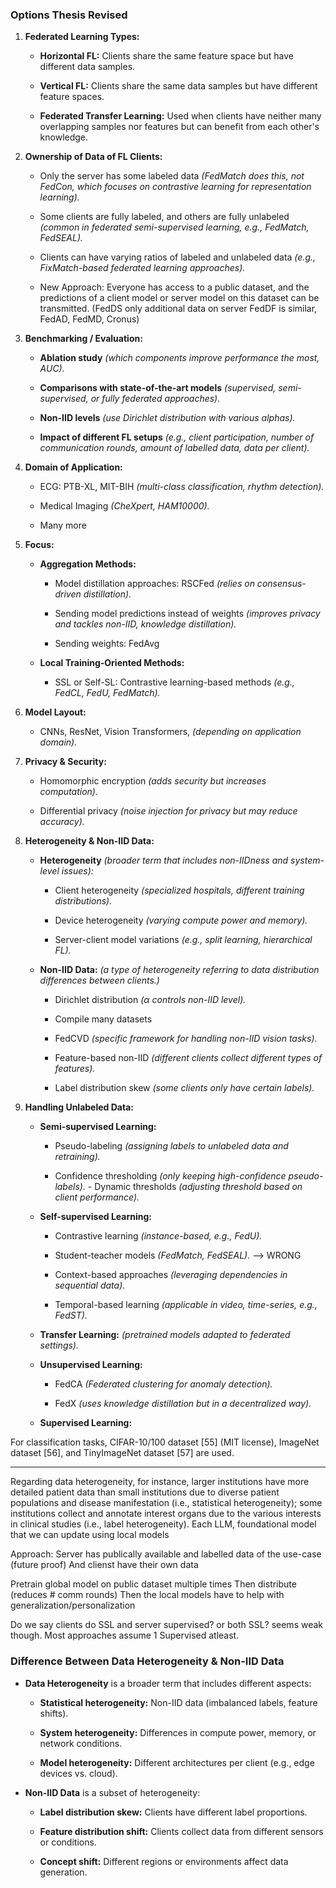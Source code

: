 
### **Options Thesis Revised**

1. **Federated Learning Types:**
    
    - **Horizontal FL:** Clients share the same feature space but have different data samples.
        
    - **Vertical FL:** Clients share the same data samples but have different feature spaces.
        
    - **Federated Transfer Learning:** Used when clients have neither many overlapping samples nor features but can benefit from each other's knowledge.
        
2. **Ownership of Data of FL Clients:**
    - Only the server has some labeled data _(FedMatch does this, not FedCon, which focuses on contrastive learning for representation learning)._
        
    - Some clients are fully labeled, and others are fully unlabeled _(common in federated semi-supervised learning, e.g., FedMatch, FedSEAL)._
        
    - Clients can have varying ratios of labeled and unlabeled data _(e.g., FixMatch-based federated learning approaches)._
		
    - New Approach: Everyone has access to a public dataset, and the predictions of a client model or server model on this dataset can be transmitted. (FedDS only additional data on server FedDF is similar, FedAD, FedMD, Cronus)
        
3. **Benchmarking / Evaluation:**
    
    - **Ablation study** _(which components improve performance the most, AUC)._
        
    - **Comparisons with state-of-the-art models** _(supervised, semi-supervised, or fully federated approaches)._
        
    - **Non-IID levels** _(use Dirichlet distribution with various alphas)._
        
    - **Impact of different FL setups** _(e.g., client participation, number of communication rounds, amount of labelled data, data per client)._
        
4. **Domain of Application:**
    
    - ECG: PTB-XL, MIT-BIH _(multi-class classification, rhythm detection)._
        
    - Medical Imaging _(CheXpert, HAM10000)._
	
    - Many more
        
5. **Focus:**
    
    - **Aggregation Methods:**
        
        - Model distillation approaches: RSCFed _(relies on consensus-driven distillation)._
            
        - Sending model predictions instead of weights _(improves privacy and tackles non-IID, knowledge distillation)._

        - Sending weights: FedAvg
            
    - **Local Training-Oriented Methods:**
        
        - SSL or Self-SL: Contrastive learning-based methods _(e.g., FedCL, FedU, FedMatch)._
            
6. **Model Layout:**
    
    - CNNs, ResNet, Vision Transformers, _(depending on application domain)._
        
7. **Privacy & Security:**
    
    - Homomorphic encryption _(adds security but increases computation)._
        
    - Differential privacy _(noise injection for privacy but may reduce accuracy)._
        
8. **Heterogeneity & Non-IID Data:**
    
    - **Heterogeneity** _(broader term that includes non-IIDness and system-level issues):_
        
        - Client heterogeneity _(specialized hospitals, different training distributions)._
            
        - Device heterogeneity _(varying compute power and memory)._
            
        - Server-client model variations _(e.g., split learning, hierarchical FL)._
            
    - **Non-IID Data:** _(a type of heterogeneity referring to data distribution differences between clients.)_
        
        - Dirichlet distribution _(α controls non-IID level)._
		
        - Compile many datasets
            
        - FedCVD _(specific framework for handling non-IID vision tasks)._
            
        - Feature-based non-IID _(different clients collect different types of features)._
            
        - Label distribution skew _(some clients only have certain labels)._
            
9. **Handling Unlabeled Data:**
    
    - **Semi-supervised Learning:**
        
        - Pseudo-labeling _(assigning labels to unlabeled data and retraining)._
            
        - Confidence thresholding _(only keeping high-confidence pseudo-labels)._
		        - Dynamic thresholds _(adjusting threshold based on client performance)._
            
    - **Self-supervised Learning:**
        
        - Contrastive learning _(instance-based, e.g., FedU)._
            
        - Student-teacher models _(FedMatch, FedSEAL)._ --> WRONG
            
        - Context-based approaches _(leveraging dependencies in sequential data)._
            
        - Temporal-based learning _(applicable in video, time-series, e.g., FedST)._
            
    - **Transfer Learning:** _(pretrained models adapted to federated settings)._
        
    - **Unsupervised Learning:**
        
        - FedCA _(Federated clustering for anomaly detection)._
            
        - FedX _(uses knowledge distillation but in a decentralized way)._
	
    - **Supervised Learning:**


For classification tasks, CIFAR-10/100 dataset [55]
(MIT license), ImageNet dataset [56], and TinyImageNet
dataset [57] are used.

---

Regarding data heterogeneity, for instance, larger institutions have more detailed patient data than small institutions due to diverse patient populations and
disease manifestation (i.e., statistical heterogeneity); some institutions
collect and annotate interest organs due to the various interests in
clinical studies (i.e., label heterogeneity). Each
LLM, foundational model that we can update using local models

Approach:
Server has publically available and labelled data of the use-case (future proof)
And clienst have their own data

Pretrain global model on public dataset multiple times
Then distribute (reduces # comm rounds)
Then the local models have to help with generalization/personalization

Do we say clients do SSL and server supervised? or both SSL? seems weak though. Most approaches assume 1 Supervised atleast.


### **Difference Between Data Heterogeneity & Non-IID Data**

- **Data Heterogeneity** is a broader term that includes different aspects:
    
    - **Statistical heterogeneity:** Non-IID data (imbalanced labels, feature shifts).
        
    - **System heterogeneity:** Differences in compute power, memory, or network conditions.
        
    - **Model heterogeneity:** Different architectures per client (e.g., edge devices vs. cloud).
        
- **Non-IID Data** is a subset of heterogeneity:
    
    - **Label distribution skew:** Clients have different label proportions.
        
    - **Feature distribution shift:** Clients collect data from different sensors or conditions.
        
    - **Concept shift:** Different regions or environments affect data generation.
        

